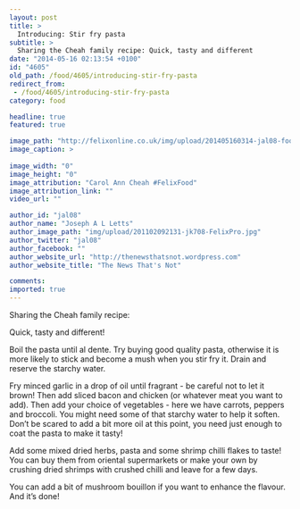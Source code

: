 ```yaml
---
layout: post
title: >
  Introducing: Stir fry pasta
subtitle: >
  Sharing the Cheah family recipe: Quick, tasty and different
date: "2014-05-16 02:13:54 +0100"
id: "4605"
old_path: /food/4605/introducing-stir-fry-pasta
redirect_from:
 - /food/4605/introducing-stir-fry-pasta
category: food

headline: true
featured: true

image_path: "http://felixonline.co.uk/img/upload/201405160314-jal08-food_carolfrypasta.jpg"
image_caption: >
  
image_width: "0"
image_height: "0"
image_attribution: "Carol Ann Cheah #FelixFood"
image_attribution_link: ""
video_url: ""

author_id: "jal08"
author_name: "Joseph A L Letts"
author_image_path: "img/upload/201102092131-jk708-FelixPro.jpg"
author_twitter: "jal08"
author_facebook: ""
author_website_url: "http://thenewsthatsnot.wordpress.com"
author_website_title: "The News That's Not"

comments:
imported: true
---
```


Sharing the Cheah family recipe:

Quick, tasty and different!

Boil the pasta until al dente. Try buying good quality pasta, otherwise it is more likely to stick and become a mush when you stir fry it. Drain and reserve the starchy water.

Fry minced garlic in a drop of oil until fragrant - be careful not to let it brown! Then add sliced bacon and chicken (or whatever meat you want to add). Then add your choice of vegetables - here we have carrots, peppers and broccoli. You might need some of that starchy water to help it soften. Don’t be scared to add a bit more oil at this point, you need just enough to coat the pasta to make it tasty!

Add some mixed dried herbs, pasta and some shrimp chilli flakes to taste! You can buy them from oriental supermarkets or make your own by crushing dried shrimps with crushed chilli and leave for a few days.

You can add a bit of mushroom bouillon if you want to enhance the flavour. And it’s done!
